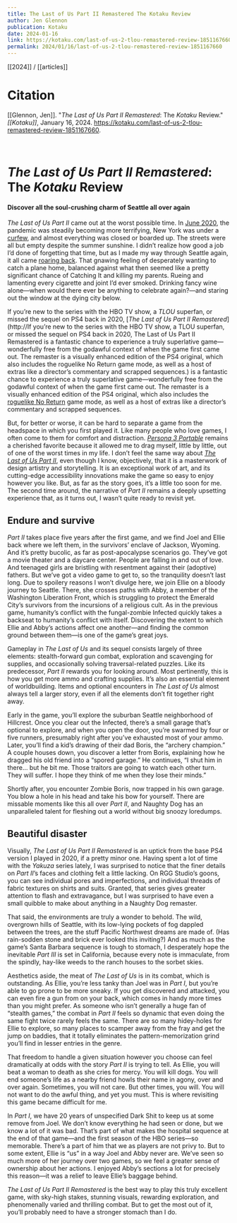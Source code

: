 ```yaml
---
title: The Last of Us Part II Remastered The Kotaku Review
author: Jen Glennon
publication: Kotaku
date: 2024-01-16
link: https://kotaku.com/last-of-us-2-tlou-remastered-review-1851167660
permalink: 2024/01/16/last-of-us-2-tlou-remastered-review-1851167660
---
```


[[2024]] / [[articles]]

# Citation

[[Glennon, Jen]]. "_The Last of Us Part II Remastered_: The _Kotaku_ Review." *[[Kotaku]]*, January 16, 2024. <https://kotaku.com/last-of-us-2-tlou-remastered-review-1851167660>.

<br>

# _The Last of Us Part II Remastered_: The _Kotaku_ Review

#### Discover all the soul-crushing charm of Seattle all over again

_The Last of Us Part II_ came out at the worst possible time. In [June 2020](https://kotaku.com/the-last-of-us-part-ii-the-kotaku-review-1844006193), the pandemic was steadily becoming more terrifying, New York was under a [curfew](https://ny.curbed.com/2020/6/2/21278092/new-york-city-curfew-protests-police), and almost everything was closed or boarded up. The streets were all but empty despite the summer sunshine. I didn’t realize how good a job I’d done of forgetting that time, but as I made my way through Seattle again, it all came [roaring back](https://kotaku.com/i-loved-the-last-of-us-2-except-for-all-the-parts-i-dee-1844238779). That gnawing feeling of desperately wanting to catch a plane home, balanced against what then seemed like a pretty significant chance of Catching It and killing my parents. Rueing and lamenting every cigarette and joint I’d ever smoked. Drinking fancy wine alone—when would there ever be anything to celebrate again?—and staring out the window at the dying city below.

If you’re new to the series with the HBO TV show, a _TLOU_ superfan, or missed the sequel on PS4 back in 2020, [_The Last of Us Part II Remastered_](http://If you’re new to the series with the HBO TV show, a TLOU superfan, or missed the sequel on PS4 back in 2020, The Last of Us Part II Remastered is a fantastic chance to experience a truly superlative game—wonderfully free from the godawful context of when the game first came out. The remaster is a visually enhanced edition of the PS4 original, which also includes the roguelike No Return game mode, as well as a host of extras like a director’s commentary and scrapped sequences.) is a fantastic chance to experience a truly superlative game—wonderfully free from the godawful context of when the game first came out. The remaster is a visually enhanced edition of the PS4 original, which also includes the [roguelike No Return](https://kotaku.com/last-of-us-part-2-remastered-roguelike-no-return-ps5-1851073641) game mode, as well as a host of extras like a director’s commentary and scrapped sequences.

But, for better or worse, it can be hard to separate a game from the headspace in which you first played it. Like many people who love games, I often come to them for comfort and distraction. [_Persona 3 Portable_](https://kotaku.com/persona-3-portable-female-route-reload-game-pass-1851136006) remains a cherished favorite because it allowed me to drag myself, little by little, out of one of the worst times in my life. I don’t feel the same way about [_The Last of Us Part II_](https://kotaku.com/the-last-of-us-part-ii-the-kotaku-review-1844006193), even though I know, objectively, that it is a masterwork of design artistry and storytelling. It is an exceptional work of art, and its cutting-edge accessibility innovations make the game so easy to enjoy however you like. But, as far as the story goes, it’s a little too soon for me. The second time around, the narrative of _Part II_ remains a deeply upsetting experience that, as it turns out, I wasn’t quite ready to revisit yet.

## Endure and survive

_Part II_ takes place five years after the first game, and we find Joel and Ellie back where we left them, in the survivors’ enclave of Jackson, Wyoming. And it’s pretty bucolic, as far as post-apocalypse scenarios go. They’ve got a movie theater and a daycare center. People are falling in and out of love. And teenaged girls are bristling with resentment against their (adoptive) fathers. But we’ve got a video game to get to, so the tranquility doesn’t last long. Due to spoilery reasons I won’t divulge here, we join Ellie on a bloody journey to Seattle. There, she crosses paths with Abby, a member of the Washington Liberation Front, which is struggling to protect the Emerald City’s survivors from the incursions of a religious cult. As in the previous game, humanity’s conflict with the fungal-zombie Infected quickly takes a backseat to humanity’s conflict with itself. Discovering the extent to which Ellie and Abby’s actions affect one another—and finding the common ground between them—is one of the game’s great joys.

Gameplay in _The Last of Us_ and its sequel consists largely of three elements: stealth-forward gun combat, exploration and scavenging for supplies, and occasionally solving traversal-related puzzles. Like its predecessor, _Part II_ rewards you for looking around. Most pertinently, this is how you get more ammo and crafting supplies. It’s also an essential element of worldbuilding. Items and optional encounters in _The Last of Us_ almost always tell a larger story, even if all the elements don’t fit together right away.

Early in the game, you’ll explore the suburban Seattle neighborhood of Hillcrest. Once you clear out the Infected, there’s a small garage that’s optional to explore, and when you open the door, you’re swarmed by four or five runners, presumably right after you’ve exhausted most of your ammo. Later, you’ll find a kid’s drawing of their dad Boris, the “archery champion.” A couple houses down, you discover a letter from Boris, explaining how he dragged his old friend into a “spored garage.” He continues, “I shut him in there… but he bit me. Those traitors are going to watch each other turn. They will suffer. I hope they think of me when they lose their minds.”

Shortly after, you encounter Zombie Boris, now trapped in his own garage. You blow a hole in his head and take his bow for yourself. There are missable moments like this all over _Part II_, and Naughty Dog has an unparalleled talent for fleshing out a world without big snoozy loredumps.

## Beautiful disaster

Visually, _The Last of Us Part II Remastered_ is an uptick from the base PS4 version I played in 2020, if a pretty minor one. Having spent a lot of time with the _Yakuza_ series lately, I was surprised to notice that the finer details on _Part II_’s faces and clothing felt a little lacking. On RGG Studio’s goons, you can see individual pores and imperfections, and individual threads of fabric textures on shirts and suits. Granted, that series gives greater attention to flash and extravagance, but I was surprised to have even a small quibble to make about anything in a Naughty Dog remaster.

That said, the environments are truly a wonder to behold. The wild, overgrown hills of Seattle, with its low-lying pockets of fog dappled between the trees, are the stuff Pacific Northwest dreams are made of. (Has rain-sodden stone and brick ever looked this inviting?) And as much as the game’s Santa Barbara sequence is tough to stomach, I desperately hope the inevitable _Part III_ is set in California, because every note is immaculate, from the spindly, hay-like weeds to the ranch houses to the sorbet skies.

Aesthetics aside, the meat of _The Last of Us_ is in its combat, which is outstanding. As Ellie, you’re less tanky than Joel was in _Part I_, but you’re able to go prone to be more sneaky. If you get discovered and attacked, you can even fire a gun from on your back, which comes in handy more times than you might prefer. As someone who isn’t generally a huge fan of “stealth games,” the combat in _Part II_ feels so dynamic that even doing the same fight twice rarely feels the same. There are so many hidey-holes for Ellie to explore, so many places to scamper away from the fray and get the jump on baddies, that it totally eliminates the pattern-memorization grind you’ll find in lesser entries in the genre.

That freedom to handle a given situation however you choose can feel dramatically at odds with the story _Part II_ is trying to tell. As Ellie, you will beat a woman to death as she cries for mercy. You will kill dogs. You will end someone’s life as a nearby friend howls their name in agony, over and over again. Sometimes, you will not care. But other times, you will. You will not want to do the awful thing, and yet you must. This is where revisiting this game became difficult for me.

In _Part I_, we have 20 years of unspecified Dark Shit to keep us at some remove from Joel. We don’t know everything he had seen or done, but we know a lot of it was bad. That’s part of what makes the hospital sequence at the end of that game—and the first season of the HBO series—so memorable. There’s a part of him that we as players are not privy to. But to some extent, Ellie is “us” in a way Joel and Abby never are. We’ve seen so much more of her journey over two games, so we feel a greater sense of ownership about her actions. I enjoyed Abby’s sections a lot for precisely this reason—it was a relief to leave Ellie’s baggage behind.

_The Last of Us Part II Remastered_ is the best way to play this truly excellent game, with sky-high stakes, stunning visuals, rewarding exploration, and phenomenally varied and thrilling combat. But to get the most out of it, you’ll probably need to have a stronger stomach than I do.
